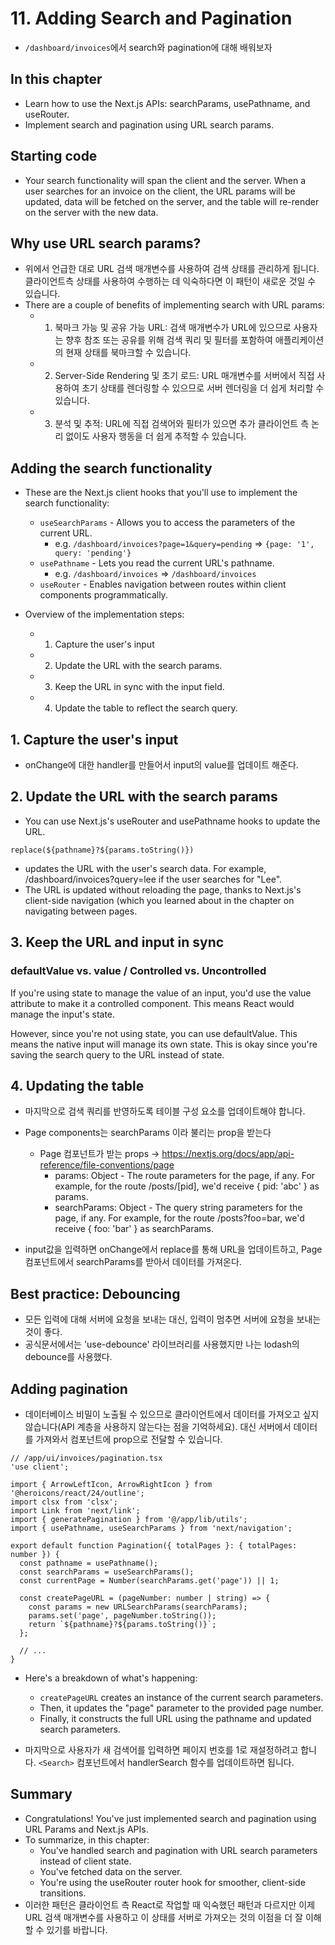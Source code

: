 # 11. Adding Search and Pagination

- `/dashboard/invoices`에서 search와 pagination에 대해 배워보자

## In this chapter

- Learn how to use the Next.js APIs: searchParams, usePathname, and useRouter.
- Implement search and pagination using URL search params.

## Starting code

- Your search functionality will span the client and the server. When a user searches for an invoice on the client, the URL params will be updated, data will be fetched on the server, and the table will re-render on the server with the new data.

## Why use URL search params?

- 위에서 언급한 대로 URL 검색 매개변수를 사용하여 검색 상태를 관리하게 됩니다. 클라이언트측 상태를 사용하여 수행하는 데 익숙하다면 이 패턴이 새로운 것일 수 있습니다.
- There are a couple of benefits of implementing search with URL params:
  - 1. 북마크 가능 및 공유 가능 URL: 검색 매개변수가 URL에 있으므로 사용자는 향후 참조 또는 공유를 위해 검색 쿼리 및 필터를 포함하여 애플리케이션의 현재 상태를 북마크할 수 있습니다.
  - 2. Server-Side Rendering 및 초기 로드: URL 매개변수를 서버에서 직접 사용하여 초기 상태를 렌더링할 수 있으므로 서버 렌더링을 더 쉽게 처리할 수 있습니다.
  - 3. 분석 및 추적: URL에 직접 검색어와 필터가 있으면 추가 클라이언트 측 논리 없이도 사용자 행동을 더 쉽게 추적할 수 있습니다.

## Adding the search functionality

- These are the Next.js client hooks that you'll use to implement the search functionality:

  - `useSearchParams` - Allows you to access the parameters of the current URL.
    - e.g. `/dashboard/invoices?page=1&query=pending` => `{page: '1', query: 'pending'}`
  - `usePathname` - Lets you read the current URL's pathname.
    - e.g. `/dashboard/invoices` => `/dashboard/invoices`
  - `useRouter` - Enables navigation between routes within client components programmatically.

- Overview of the implementation steps:
  - 1. Capture the user's input
  - 2. Update the URL with the search params.
  - 3. Keep the URL in sync with the input field.
  - 4. Update the table to reflect the search query.

## 1. Capture the user's input

- onChange에 대한 handler를 만들어서 input의 value를 업데이트 해준다.

## 2. Update the URL with the search params

- You can use Next.js's useRouter and usePathname hooks to update the URL.

```tsx
replace(${pathname}?${params.toString()})
```

- updates the URL with the user's search data. For example, /dashboard/invoices?query=lee if the user searches for "Lee".
- The URL is updated without reloading the page, thanks to Next.js's client-side navigation (which you learned about in the chapter on navigating between pages.

## 3. Keep the URL and input in sync

### defaultValue vs. value / Controlled vs. Uncontrolled

If you're using state to manage the value of an input, you'd use the value attribute to make it a controlled component. This means React would manage the input's state.

However, since you're not using state, you can use defaultValue. This means the native input will manage its own state. This is okay since you're saving the search query to the URL instead of state.

## 4. Updating the table

- 마지막으로 검색 쿼리를 반영하도록 테이블 구성 요소를 업데이트해야 합니다.

- Page components는 searchParams 이라 불리는 prop을 받는다

  - Page 컴포넌트가 받는 props -> https://nextjs.org/docs/app/api-reference/file-conventions/page
    - params: Object - The route parameters for the page, if any. For example, for the route /posts/[pid], we'd receive { pid: 'abc' } as params.
    - searchParams: Object - The query string parameters for the page, if any. For example, for the route /posts?foo=bar, we'd receive { foo: 'bar' } as searchParams.

- input값을 입력하면 onChange에서 replace를 통해 URL을 업데이트하고, Page 컴포넌트에서 searchParams를 받아서 데이터를 가져온다.

## Best practice: Debouncing

- 모든 입력에 대해 서버에 요청을 보내는 대신, 입력이 멈추면 서버에 요청을 보내는 것이 좋다.
- 공식문서에서는 'use-debounce' 라이브러리를 사용했지만 나는 lodash의 debounce를 사용했다.

## Adding pagination

- 데이터베이스 비밀이 노출될 수 있으므로 클라이언트에서 데이터를 가져오고 싶지 않습니다(API 계층을 사용하지 않는다는 점을 기억하세요). 대신 서버에서 데이터를 가져와서 컴포넌트에 prop으로 전달할 수 있습니다.

```tsx
// /app/ui/invoices/pagination.tsx
'use client';

import { ArrowLeftIcon, ArrowRightIcon } from '@heroicons/react/24/outline';
import clsx from 'clsx';
import Link from 'next/link';
import { generatePagination } from '@/app/lib/utils';
import { usePathname, useSearchParams } from 'next/navigation';

export default function Pagination({ totalPages }: { totalPages: number }) {
  const pathname = usePathname();
  const searchParams = useSearchParams();
  const currentPage = Number(searchParams.get('page')) || 1;

  const createPageURL = (pageNumber: number | string) => {
    const params = new URLSearchParams(searchParams);
    params.set('page', pageNumber.toString());
    return `${pathname}?${params.toString()}`;
  };

  // ...
}
```

- Here's a breakdown of what's happening:

  - `createPageURL` creates an instance of the current search parameters.
  - Then, it updates the "page" parameter to the provided page number.
  - Finally, it constructs the full URL using the pathname and updated search parameters.

- 마지막으로 사용자가 새 검색어를 입력하면 페이지 번호를 1로 재설정하려고 합니다. `<Search>` 컴포넌트에서 handlerSearch 함수를 업데이트하면 됩니다.

## Summary

- Congratulations! You've just implemented search and pagination using URL Params and Next.js APIs.
- To summarize, in this chapter:
  - You've handled search and pagination with URL search parameters instead of client state.
  - You've fetched data on the server.
  - You're using the useRouter router hook for smoother, client-side transitions.
- 이러한 패턴은 클라이언트 측 React로 작업할 때 익숙했던 패턴과 다르지만 이제 URL 검색 매개변수를 사용하고 이 상태를 서버로 가져오는 것의 이점을 더 잘 이해할 수 있기를 바랍니다.
